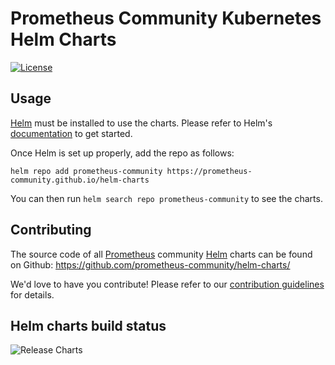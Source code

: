 # Prometheus Community Kubernetes Helm Charts

[![License](https://img.shields.io/badge/License-Apache%202.0-blue.svg)](https://opensource.org/licenses/Apache-2.0)

## Usage

[Helm](https://helm.sh) must be installed to use the charts.
Please refer to Helm's [documentation](https://helm.sh/docs/) to get started.

Once Helm is set up properly, add the repo as follows:

```console
helm repo add prometheus-community https://prometheus-community.github.io/helm-charts
```

You can then run `helm search repo prometheus-community` to see the charts.

## Contributing

The source code of all [Prometheus](https://prometheus.io) community [Helm](https://helm.sh) charts can be found on Github: <https://github.com/prometheus-community/helm-charts/>

We'd love to have you contribute! Please refer to our [contribution guidelines](https://raw.githubusercontent.com/prometheus-community/helm-charts/main/CONTRIBUTING.md) for details.

## Helm charts build status

![Release Charts](https://github.com/prometheus-community/helm-charts/workflows/Release%20Charts/badge.svg?branch=main)
